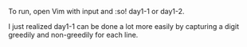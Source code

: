 To run, open Vim with input and :so! day1-1 or day1-2.

I just realized day1-1 can be done a lot more easily by capturing a digit
greedily and non-greedily for each line.
